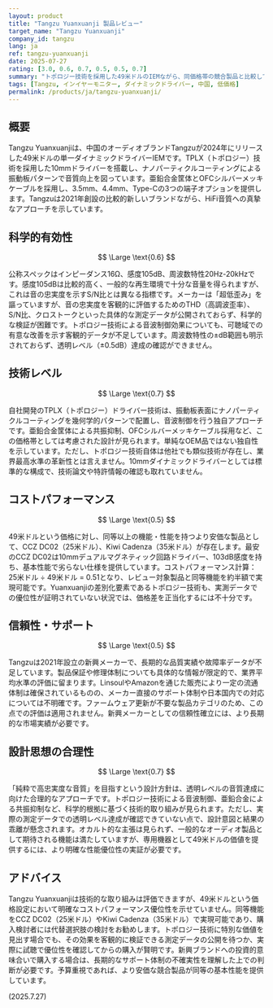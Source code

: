 ```yaml
---
layout: product
title: "Tangzu Yuanxuanji 製品レビュー"
target_name: "Tangzu Yuanxuanji"
company_id: tangzu
lang: ja
ref: tangzu-yuanxuanji
date: 2025-07-27
rating: [3.0, 0.6, 0.7, 0.5, 0.5, 0.7]
summary: "トポロジー技術を採用した49米ドルのIEMながら、同価格帯の競合製品と比較してコストパフォーマンスに課題があり、透明レベルの音質達成には至らない"
tags: [Tangzu, インイヤーモニター, ダイナミックドライバー, 中国, 低価格]
permalink: /products/ja/tangzu-yuanxuanji/
---
```

## 概要

Tangzu Yuanxuanjiは、中国のオーディオブランドTangzuが2024年にリリースした49米ドルの単一ダイナミックドライバーIEMです。TPLX（トポロジー）技術を採用した10mmドライバーを搭載し、ナノパーティクルコーティングによる振動板パターンで音質向上を図っています。亜鉛合金筐体とOFCシルバーメッキケーブルを採用し、3.5mm、4.4mm、Type-Cの3つの端子オプションを提供します。Tangzuは2021年創設の比較的新しいブランドながら、HiFi音質への真摯なアプローチを示しています。

## 科学的有効性

$$ \Large \text{0.6} $$

公称スペックはインピーダンス16Ω、感度105dB、周波数特性20Hz-20kHzです。感度105dBは比較的高く、一般的な再生環境で十分な音量を得られますが、これは音の忠実度を示すS/N比とは異なる指標です。メーカーは「超低歪み」を謳っていますが、音の忠実度を客観的に評価するためのTHD（高調波歪率）、S/N比、クロストークといった具体的な測定データが公開されておらず、科学的な検証が困難です。トポロジー技術による音波制御効果についても、可聴域での有意な改善を示す客観的データが不足しています。周波数特性の±dB範囲も明示されておらず、透明レベル（±0.5dB）達成の確認ができません。

## 技術レベル

$$ \Large \text{0.7} $$

自社開発のTPLX（トポロジー）ドライバー技術は、振動板表面にナノパーティクルコーティングを幾何学的パターンで配置し、音波制御を行う独自アプローチです。亜鉛合金筐体による共振抑制、OFCシルバーメッキケーブル採用など、この価格帯としては考慮された設計が見られます。単純なOEM品ではない独自性を示しています。ただし、トポロジー技術自体は他社でも類似技術が存在し、業界最高水準の革新性とは言えません。10mmダイナミックドライバーとしては標準的な構成で、技術論文や特許情報の確認も取れていません。

## コストパフォーマンス

$$ \Large \text{0.5} $$

49米ドルという価格に対し、同等以上の機能・性能を持つより安価な製品として、CCZ DC02（25米ドル）、Kiwi Cadenza（35米ドル）が存在します。最安のCCZ DC02は10mmデュアルマグネティック回路ドライバー、103dB感度を持ち、基本性能で劣らない仕様を提供しています。コストパフォーマンス計算：25米ドル ÷ 49米ドル = 0.51となり、レビュー対象製品と同等機能を約半額で実現可能です。Yuanxuanjiの差別化要素であるトポロジー技術も、実測データでの優位性が証明されていない状況では、価格差を正当化するには不十分です。

## 信頼性・サポート

$$ \Large \text{0.5} $$

Tangzuは2021年設立の新興メーカーで、長期的な品質実績や故障率データが不足しています。製品保証や修理体制についても具体的な情報が限定的で、業界平均水準の評価に留まります。LinsoulやAmazonを通じた販売により一定の流通体制は確保されているものの、メーカー直接のサポート体制や日本国内での対応については不明確です。ファームウェア更新が不要な製品カテゴリのため、この点での評価は適用されません。新興メーカーとしての信頼性確立には、より長期的な市場実績が必要です。

## 設計思想の合理性

$$ \Large \text{0.7} $$

「純粋で高忠実度な音質」を目指すという設計方針は、透明レベルの音質達成に向けた合理的なアプローチです。トポロジー技術による音波制御、亜鉛合金による共振抑制など、科学的根拠に基づく技術的取り組みが見られます。ただし、実際の測定データでの透明レベル達成が確認できていない点で、設計意図と結果の乖離が懸念されます。オカルト的な主張は見られず、一般的なオーディオ製品として期待される機能は満たしていますが、専用機器として49米ドルの価値を提供するには、より明確な性能優位性の実証が必要です。

## アドバイス

Tangzu Yuanxuanjiは技術的な取り組みは評価できますが、49米ドルという価格設定において明確なコストパフォーマンス優位性を示せていません。同等機能をCCZ DC02（25米ドル）やKiwi Cadenza（35米ドル）で実現可能であり、購入検討者には代替選択肢の検討をお勧めします。トポロジー技術に特別な価値を見出す場合でも、その効果を客観的に検証できる測定データの公開を待つか、実際に試聴で優位性を確認してからの購入が賢明です。新興ブランドへの投資的意味合いで購入する場合は、長期的なサポート体制の不確実性を理解した上での判断が必要です。予算重視であれば、より安価な競合製品が同等の基本性能を提供しています。

(2025.7.27)
